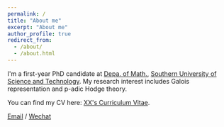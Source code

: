 ```yaml
---
permalink: /
title: "About me"
excerpt: "About me"
author_profile: true
redirect_from: 
  - /about/
  - /about.html
---
```




I'm a first-year PhD candidate at [Depa. of Math.](https://math.sustech.edu.cn/), [Southern University of Science and Technology](http://www.sustech.edu.cn/). My research interest includes Galois representation and p-adic Hodge theory.

You can find my CV here: [XX's Curriculum Vitae](../assets/Curriculum_Vitae.pdf).

[Email](yimeng.tang.math@gmail.com) / [Wechat](../images/wechat.jpg)
